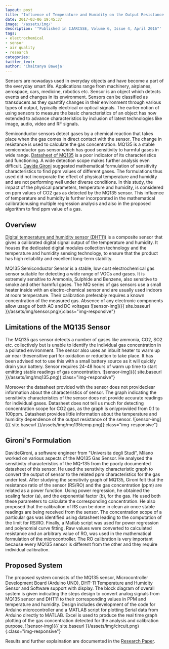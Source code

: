```yaml
---
layout: post
title: "Influence of Temperature and Humidity on the Output Resistance Ratio of the MQ-135 Sensor"
date: 2017-03-06 19:45:37
image: '/assets/img/'
description: '"Published in IJARCSSE, Volume 6, Issue 4, April 2016"'
tags:
- electrochemical
- sensor
- air quality
- research
categories:
twitter_text:
author: 'Chaitanya Baweja'
---
```


Sensors are nowadays used in everyday objects and have become a part of the everyday smart life. Applications range from machinery, airplanes, aerospace, cars, medicine, robotics etc. Sensor is an object which detects events and changes in its environment. Sensors can be classified as transducers as they quantify changes in their environment through various types of output, typically electrical or optical signals. The earlier notion of using sensors to measure the basic characteristics of an object has now extended to advance characteristics by inclusion of latest technologies like image, audio, video and RF signals.

Semiconductor sensors detect gases by a chemical reaction that takes place when the gas comes in direct contact with the sensor. The change in resistance is used to calculate the gas concentration. MQ135 is a stable semiconductor gas sensor which has good sensitivity to harmful gases in wide range. [Datasheet of MQ135](https://www.olimex.com/Products/Components/Sensors/SNS-MQ135/resources/SNS-MQ135.pdf) is a poor indicator of its characteristics and functioning. A wide detection scope makes further analysis even difficult. [Davide Gironi](http://davidegironi.blogspot.in/2014/01/cheap-co2-meter-using-mq135-sensor-with.html) suggested mathematical formulation of sensitivity characteristics to find ppm values of different gases. The formulations thus used did not incorporate the effect of physical temperature and humidity and are not performing well under diverse conditions. In this study, the impact of the physical parameters, temperature and humidity, is considered on ppm values of CO2 gas as detected by the MQ135 sensor. This influence of temperature and humidity is further incorporated in the mathematical calibrationusing multiple regression analysis and also in the proposed algorithm to find ppm value of a gas.

## Overview

[Digital temperature and humidity sensor (DHT11)](http://www.micropik.com/PDF/dht11.pdf) is a composite sensor that gives a calibrated digital signal output of the temperature and humidity. It houses the dedicated digital modules collection technology and the temperature and humidity sensing technology, to ensure that the product has high reliability and excellent long-term stability.

MQ135 Semiconductor Sensor is a stable, low cost electrochemical gas sensor suitable for detecting a wide range of VOCs and gases. It is extremely sensitive to Ammonia, Sulphide and Benzene, also sensitive to smoke and other harmful gases. The MQ series of gas sensors use a small heater inside with an electro-chemical sensor and are usually used indoors at room temperature. Their calibration preferably requires a known concentration of the measured gas. Absence of any electronic components allow usage of both AC and DC voltages
![sensor-img]({{ site.baseurl }}/assets/img/sensor.png){:class="img-responsive"}

## Limitations of the MQ135 Sensor

The MQ135 gas sensor detects a number of gases like ammonia, CO2, SO2 etc. collectively but is unable to identify the individual gas concentration in a polluted environment. The sensor also uses an inbuilt heater to warm up air near thesensitive part for oxidation or reduction to take place. It has been advised not to use this with a small battery source as it will quickly drain your battery. Sensor requires 24-48 hours of warm up time to start emitting stable readings of gas concentration.
![sensor-img]({{ site.baseurl }}/assets/img/mq135.png){:class="img-responsive"}

Moreover the datasheet provided with the sensor does not provideclear information about the characteristics of sensor. The graph indicating the sensitivity characteristics of the sensor does not provide accurate readings for individual gases. Datasheet does not tell us much for detecting concentration scope for CO2 gas, as the graph is onlyprovided from 0.1 to 100ppm. Datasheet provides little information about the temperature and humidity dependence of the output resistance of the sensor.
![sensor-img]({{ site.baseurl }}/assets/img/mq135temp.png){:class="img-responsive"}

## Gironi's Formulation

DavideGironi, a software engineer from "Universita degli Studi", Milano worked on various aspects of the MQ135 Gas Sensor. He analysed the sensitivity characteristics of the MQ-135 from the poorly documented datasheet of this sensor. He used the senstivity characteristic graph to convert the output of sensor to the related ppm characteristics for the gas under test. After studying the sensitivity graph of MQ135, Gironi felt that the resistance ratio of the sensor (RS/RO) and the gas concentration (ppm) are related as a power function. Using power regression, he obtained the scaling factor (a), and the exponential factor (b), for the gas. He used both these parameters to calculate the corresponding concentration. He also proposed that the calibration of RS can be done in clean air once stable readings are being received from the sensor. The concentration scope of a particular gas was identified using datasheet leading to the computation of the limit for RS/RO. Finally, a Matlab script was used for power regression and polynomial curve fitting. Raw values were converted to calculated resistance and an arbitrary value of RO, was used in the mathematical formulation of the microcontroller. The RO calibration is very important because every MQ135 sensor is different from the other and they require individual calibration.

## Proposed System

The proposed system consists of the MQ135 sensor, Microcontroller Development Board (Arduino UNO), DHT-11 Temperature and Humidity Sensor and Software support with display. The block diagram of overall system is given indicating the steps design to convert analog signals from MQ135 sensor and DHT11 to their corresponding values in PPM and temperature and humidity. Design includes development of the code for Arduino microcontroller and a MATLAB script for plotting Serial data from Arduino directly to MATLAB. Excel is used to produce the real time graph plotting of the gas concentration detected for the analysis and calibration purpose.
![sensor-img]({{ site.baseurl }}/assets/img/circuit.png){:class="img-responsive"}

Results and further explaination are documented in the [Research Paper](https://www.ijarcsse.com/docs/papers/Volume_6/4_April2016/V6I4-0130.pdf).